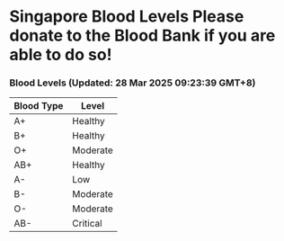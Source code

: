Singapore Blood Levels
 Please donate to the Blood Bank if you are able to do so!
================================================================================================================================

### Blood Levels (Updated: 28 Mar 2025 09:23:39 GMT+8)
| Blood Type | Level     |
|------------|-----------|
| A+     | Healthy |
| B+     | Healthy |
| O+     | Moderate |
| AB+     | Healthy |
| A-     | Low |
| B-     | Moderate |
| O-     | Moderate |
| AB-     | Critical |
